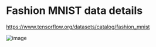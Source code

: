#  Fashion MNIST data details

https://www.tensorflow.org/datasets/catalog/fashion_mnist

![image](https://github.com/ulya-sabeel/Building-a-DNN-Image-Classifier-with-Keras/assets/78443098/15e2842c-2b82-4ef3-88a7-5204c4570035)
